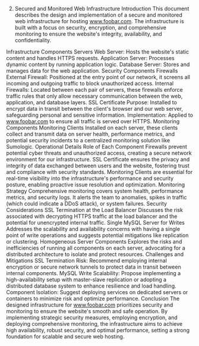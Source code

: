 2. Secured and Monitored Web Infrastructure
Introduction
This document describes the design and implementation of a secure and monitored web infrastructure for hosting www.foobar.com. The infrastructure is built with a focus on security, encryption, and comprehensive monitoring to ensure the website's integrity, availability, and confidentiality.

Infrastructure Components
Servers
Web Server: Hosts the website's static content and handles HTTPS requests.
Application Server: Processes dynamic content by running application logic.
Database Server: Stores and manages data for the web application.
Security Components
Firewalls
External Firewall: Positioned at the entry point of our network, it screens all incoming and outgoing traffic to block unauthorized access.
Internal Firewalls: Located between each pair of servers, these firewalls enforce traffic rules that only allow necessary communication between the web, application, and database layers.
SSL Certificate
Purpose: Installed to encrypt data in transit between the client's browser and our web server, safeguarding personal and sensitive information.
Implementation: Applied to www.foobar.com to ensure all traffic is served over HTTPS.
Monitoring Components
Monitoring Clients
Installed on each server, these clients collect and transmit data on server health, performance metrics, and potential security incidents to a centralized monitoring solution like Sumologic.
Operational Details
Role of Each Component
Firewalls prevent potential cyber threats and unauthorized access, creating a secure network environment for our infrastructure.
SSL Certificate ensures the privacy and integrity of data exchanged between users and the website, fostering trust and compliance with security standards.
Monitoring Clients are essential for real-time visibility into the infrastructure's performance and security posture, enabling proactive issue resolution and optimization.
Monitoring Strategy
Comprehensive monitoring covers system health, performance metrics, and security logs. It alerts the team to anomalies, spikes in traffic (which could indicate a DDoS attack), or system failures.
Security Considerations
SSL Termination at the Load Balancer
Discusses the risk associated with decrypting HTTPS traffic at the load balancer and the potential for unencrypted internal traffic.
Single MySQL Server for Writes
Addresses the scalability and availability concerns with having a single point of write operations and suggests potential mitigations like replication or clustering.
Homogeneous Server Components
Explores the risks and inefficiencies of running all components on each server, advocating for a distributed architecture to isolate and protect resources.
Challenges and Mitigations
SSL Termination Risk: Recommend employing internal encryption or secure network tunnels to protect data in transit between internal components.
MySQL Write Scalability: Propose implementing a high-availability setup with master-slave replication or adopting a distributed database system to enhance resilience and load handling.
Component Isolation: Suggest deploying services on dedicated servers or containers to minimize risk and optimize performance.
Conclusion
The designed infrastructure for www.foobar.com prioritizes security and monitoring to ensure the website's smooth and safe operation. By implementing strategic security measures, employing encryption, and deploying comprehensive monitoring, the infrastructure aims to achieve high availability, robust security, and optimal performance, setting a strong foundation for scalable and secure web hosting.
